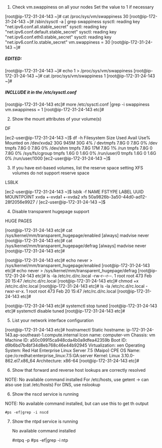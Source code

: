 
1. Check vm.swappiness on all your nodes
Set the value to 1 if necessary


[root@ip-172-31-24-143 ~]# cat /proc/sys/vm/swappiness
30
[root@ip-172-31-24-143 ~]# /sbin/sysctl -a | grep swappiness
sysctl: reading key "net.ipv6.conf.all.stable_secret"
sysctl: reading key "net.ipv6.conf.default.stable_secret"
sysctl: reading key "net.ipv6.conf.eth0.stable_secret"
sysctl: reading key "net.ipv6.conf.lo.stable_secret"
vm.swappiness = 30
[root@ip-172-31-24-143 ~]#

##### EDITED:

[root@ip-172-31-24-143 ~]# echo 1 > /proc/sys/vm/swappiness
[root@ip-172-31-24-143 ~]#  cat /proc/sys/vm/swappiness
1
[root@ip-172-31-24-143 ~]#


##### INCLLUDE it in the /etc/sysctl.conf

[root@ip-172-31-24-143 etc]# more /etc/sysctl.conf |grep -i swappiness
vm.swappiness = 1
[root@ip-172-31-24-143 etc]#



2. Show the mount attributes of your volume(s)

DF

[ec2-user@ip-172-31-24-143 ~]$ df -h
Filesystem      Size  Used Avail Use% Mounted on
/dev/xvda2       30G  945M   30G   4% /
devtmpfs        7.8G     0  7.8G   0% /dev
tmpfs           7.8G     0  7.8G   0% /dev/shm
tmpfs           7.8G   17M  7.8G   1% /run
tmpfs           7.8G     0  7.8G   0% /sys/fs/cgroup
tmpfs           1.6G     0  1.6G   0% /run/user/0
tmpfs           1.6G     0  1.6G   0% /run/user/1000
[ec2-user@ip-172-31-24-143 ~]$


3. If you have ext-based volumes, list the reserve space setting
XFS volumes do not support reserve space

LSBLK

[ec2-user@ip-172-31-24-143 ~]$ lsblk -f
NAME    FSTYPE LABEL UUID                                 MOUNTPOINT
xvda
+-xvda1
+-xvda2 xfs          50a9826b-3a50-44d0-ad12-28f2056e9927 /
[ec2-user@ip-172-31-24-143 ~]$


4. Disable transparent hugepage support

HUGE PAGES

[root@ip-172-31-24-143 etc]# cat /sys/kernel/mm/transparent_hugepage/enabled
[always] madvise never
[root@ip-172-31-24-143 etc]# cat /sys/kernel/mm/transparent_hugepage/defrag
[always] madvise never
[root@ip-172-31-24-143 etc]#

[root@ip-172-31-24-143 etc]# echo never > /sys/kernel/mm/transparent_hugepage/enabled
[root@ip-172-31-24-143 etc]# echo never > /sys/kernel/mm/transparent_hugepage/defrag
[root@ip-172-31-24-143 etc]# ls -la /etc/rc.d/rc.local
-rw-r--r--. 1 root root 473 Feb 20 15:47 /etc/rc.d/rc.local
[root@ip-172-31-24-143 etc]# chmod +x /etc/rc.d/rc.local
[root@ip-172-31-24-143 etc]# ls -la /etc/rc.d/rc.local
-rwxr-xr-x. 1 root root 473 Feb 20 15:47 /etc/rc.d/rc.local
[root@ip-172-31-24-143 etc]#


[root@ip-172-31-24-143 etc]# systemctl stop tuned
[root@ip-172-31-24-143 etc]# systemctl disable tuned
[root@ip-172-31-24-143 etc]#


5. List your network interface configuration

[root@ip-172-31-24-143 etc]# hostnamectl
   Static hostname: ip-172-31-24-143.ap-southeast-1.compute.internal
         Icon name: computer-vm
           Chassis: vm
        Machine ID: a50c09915ca948cda4b0a9dfea42359b
           Boot ID: d9b6bd7b4bf34d8eb768c46e44b92945
    Virtualization: xen
  Operating System: Red Hat Enterprise Linux Server 7.5 (Maipo)
       CPE OS Name: cpe:/o:redhat:enterprise_linux:7.5:GA:server
            Kernel: Linux 3.10.0-862.el7.x86_64
      Architecture: x86-64
[root@ip-172-31-24-143 etc]#


6. Show that forward and reverse host lookups are correctly resolved

  NOTE: No available command installed
	For /etc/hosts, use getent	-> can also use (cat /etc/hosts)
	For DNS, use nslookup		



6. Show the nscd service is running

  NOTE: No available command installed, but can use this to get th output

	#ps -ef|grep -i nscd


7. Show the ntpd service is running

   No available command installed

	#ntpq -p
	#ps -ef|grep -i ntp
